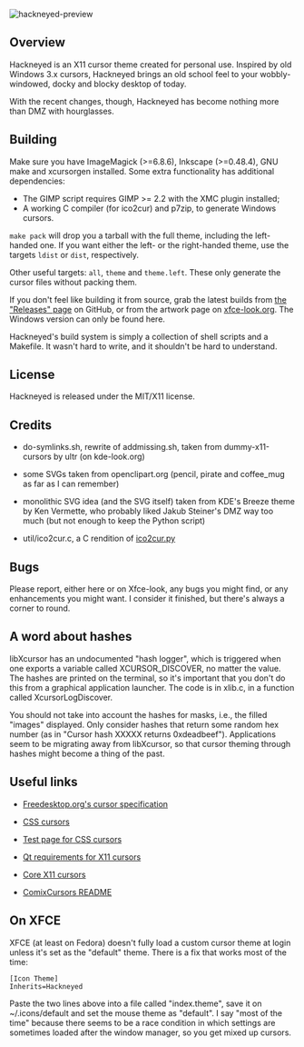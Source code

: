 ![hackneyed-preview](https://raw.githubusercontent.com/Enthymem/hackneyed-x11-cursors/master/preview.png)

Overview
--------

Hackneyed is an X11 cursor theme created for personal use. Inspired by old Windows 3.x cursors, Hackneyed brings an old school feel to your wobbly-windowed, docky and blocky desktop of today.

With the recent changes, though, Hackneyed has become nothing more than DMZ with hourglasses.

Building
--------
Make sure you have ImageMagick (>=6.8.6), Inkscape (>=0.48.4), GNU make and xcursorgen installed.
Some extra functionality has additional dependencies:

* The GIMP script requires GIMP >= 2.2 with the XMC plugin installed;
* A working C compiler (for ico2cur) and p7zip, to generate Windows cursors.

`make pack` will drop you a tarball with the full theme, including the left-handed one. If you want either the left-
or the right-handed theme, use the targets `ldist` or `dist`, respectively.

Other useful targets: `all`, `theme` and `theme.left`. These only generate the cursor files without packing them.

If you don't feel like building it from source, grab the latest builds from [the "Releases" page](https://github.com/Enthymem/hackneyed-x11-cursors/releases) on GitHub, or from the artwork page on [xfce-look.org](https://www.xfce-look.org/p/999998/). The Windows version can only be found here.

Hackneyed's build system is simply a collection of shell scripts and a Makefile. It wasn't hard to write, and it shouldn't be hard to understand.

License
-------
Hackneyed is released under the MIT/X11 license.

Credits
-------
* do-symlinks.sh, rewrite of addmissing.sh, taken from dummy-x11-cursors by ultr (on kde-look.org)

* some SVGs taken from openclipart.org (pencil, pirate and coffee_mug as far as I can remember)

* monolithic SVG idea (and the SVG itself) taken from KDE's Breeze theme by Ken Vermette, who probably liked Jakub Steiner's DMZ way too much (but not enough to keep the Python script)

* util/ico2cur.c, a C rendition of [ico2cur.py](https://code.google.com/archive/p/ico2cur/)

Bugs
----
Please report, either here or on Xfce-look, any bugs you might find, or any enhancements you might want. I consider it finished, but there's always a corner to round.

A word about hashes
-------------------
libXcursor has an undocumented "hash logger", which is triggered when one exports a variable called
XCURSOR_DISCOVER, no matter the value. The hashes are printed on the terminal, so it's important
that you don't do this from a graphical application launcher. The code is in xlib.c, in a function called
XcursorLogDiscover.

You should not take into account the hashes for masks, i.e., the filled
"images" displayed. Only consider hashes that return some random hex number
(as in "Cursor hash XXXXX returns 0xdeadbeef"). Applications seem to be migrating away from libXcursor, so that cursor theming through hashes might become a thing of the past.

Useful links
------------
* [Freedesktop.org's cursor specification](http://www.freedesktop.org/wiki/Specifications/cursor-spec/ "The best standards are those followed without any obligation")

* [CSS cursors](http://dev.w3.org/csswg/css-ui/#propdef-cursor "2drafty4u")

* [Test page for CSS cursors](https://developer.mozilla.org/en-US/docs/Web/CSS/cursor "Firefox is the only browser that uses more than a couple of cursors from the X11 theme")

* [Qt requirements for X11 cursors](http://qt-project.org/doc/qt-4.8/qcursor.html#a-note-for-x11-users "Qt beyond measure")

* [Core X11 cursors](http://tronche.com/gui/x/xlib/appendix/b/ "coffee_mug > all")

* [ComixCursors README](http://www.filewatcher.com/d/Debian/all/x11/comixcursors-lefthanded-opaque_0.7.2-3_all.deb.2350708.html "I blame Google for not finding this sooner")

On XFCE
-------
XFCE (at least on Fedora) doesn't fully load a custom cursor theme at login unless it's set as the "default" theme. There is a fix that works most of the time:

```
[Icon Theme]
Inherits=Hackneyed
```

Paste the two lines above into a file called "index.theme", save it on ~/.icons/default and set the mouse theme as "default". I say "most of the time" because there seems to be a race condition in which settings are sometimes loaded after the window manager, so you get mixed up cursors.
